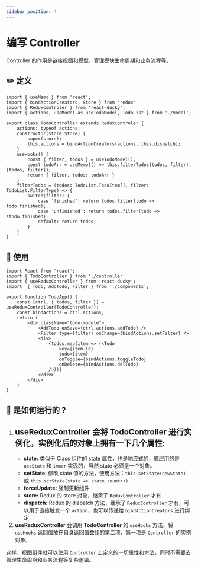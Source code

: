 ```yaml
---
sidebar_position: 4
---
```


# 编写 Controller

Controller 的作用是链接视图和模型，管理模块生命周期和业务流程等。

## ✏️ 定义

```tsx {10} title="src/todo-list/controller.ts"
import { useMemo } from 'react';
import { bindActionCreators, Store } from 'redux'
import { ReduxControler } from 'react-ducky';
import { actions, useModel as useTodoModel, TodoList } from './model';

export class TodoController extends ReduxControler {
    actions: typeof actions;
    constructor(store:Store) {
        super(store);
        this.actions = bindActionCreators(actions, this.dispatch);
    }
    useHooks() {
        const { filter, todos } = useTodoModel();
        const todoArr = useMemo(() => this.filterTodos(todos, filter), [todos, filter]);
        return { filter, todos: todoArr }
    }
    filterTodos = (todos: TodoList.TodoItem[], filter: TodoList.FilterType) => {
        switch(filter) {
            case 'finished': return todos.filter(todo => todo.finished);
            case 'unfinished': return todos.filter(todo => !todo.finished);
            default: return todos;
        }
    }
}
```

## 🤖 使用
```tsx title="src/todo-list/app.ts"
import React from 'react';
import { TodoController } from './controller'
import { useReduxController } from 'react-ducky';
import  { Todo, AddTodo, Filter } from './components';

export function TodoApp() {
    const [ctrl, { todos, filter }] = useReduxController(TodoController);
    const bindActions = ctrl.actions;
    return (
        <div className="todo-module">
            <AddTodo onSave={ctrl.actions.addTodo} />
            <Filter type={filter} onChange={bindActions.setFilter} />
            <div>
                {todos.map(item => (<Todo
                    key={item.id}
                    todo={item}
                    onToggle={bindActions.toggleTodo}
                    onDelete={bindActions.delTodo}
                />))}
            </div>
        </div>
    )
}
```

## 🧐 是如何运行的 ?

1. **useReduxController** 会将 **TodoController** 进行实例化，实例化后的对象上拥有一下几个属性:
   -  
   - **state:** 类似于 Class 组件的 state 属性，也是响应式的，底层用的是 ` useState ` 和 ` immer ` 实现的，当然 state 必须是一个对象。
   - **setState:** 修改 state 值的方法，使用方法：`this.setState(newState)` 或 ` this.setState(state => state.count++) `
   - **forceUpdate:** 强制更新组件
   - **store:** Redux 的 store 对象，继承了 `ReduxController` 才有
   - **dispatch:** Redux 的 dispatch 方法，继承了 `ReduxController` 才有，可以用于直接触发一个 ` action `，也可以传递给 `bindActionCreators` 进行绑定
2. **useReduxController** 会调用 **TodoController** 的 ` useHooks ` 方法，将 ` useHooks ` 返回值放在自身返回值数组的第二项，第一项是 ` Controller ` 的实例对象。

这样，视图组件就可以使用 `Controller` 上定义的一切属性和方法，同时不需要去管理生命周期和业务流程等复杂逻辑。

